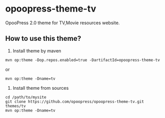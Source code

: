 # opoopress-theme-tv
OpooPress 2.0 theme for TV,Movie resources website.

## How to use this theme?

1. Install theme by maven

  ```shell
  mvn op:theme -Dop.repos.enabled=true -DartifactId=opoopress-theme-tv
  ```
  or
  ```shell
  mvn op:theme -Dname=tv
  ```
1. Install theme from sources

  ```shell
  cd /path/to/mysite
  git clone https://github.com/opoopress/opoopress-theme-tv.git themes/tv
  mvn op:theme -Dname=tv
  ```
